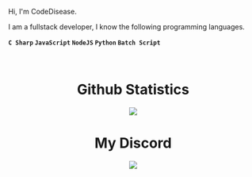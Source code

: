 Hi, I'm CodeDisease.

I am a fullstack developer, I know the following programming languages.

<b>`C Sharp` `JavaScript` `NodeJS` `Python` `Batch Script`</b>

<center>
  <br>
  <h1>Github Statistics</h1>
  <img src="https://github-readme-stats.vercel.app/api?username=CodeDiseaseDev&theme=darcula">
  <br>
  <h1>My Discord</h1>
  <img src="https://discord.c99.nl/widget/theme-2/726789582590312490.png">
</center>
